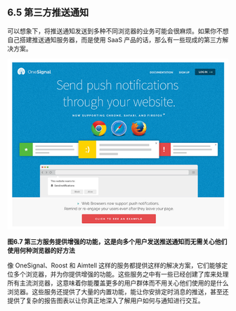 ## 6.5 第三方推送通知

可以想象下，将推送通知发送到多种不同浏览器的业务可能会很麻烦。如果你不想自己搭建推送通知服务器，而是使用 SaaS 产品的话，那么有一些现成的第三方解决方案。

 ![Figure 6.7](../assets/figure6.7.png)

**图6.7 第三方服务提供增强的功能，这是向多个用户发送推送通知而无需关心他们使用何种浏览器的好方法**

像 OneSignal、Roost 和 Aimtell 这样的服务都提供这样的解决方案，它们能够定位多个浏览器，并为你提供增强的功能。这些服务之中有一些已经创建了库来处理所有主流浏览器，这意味着你能覆盖更多的用户群体而不用关心他们使用的是什么浏览器。这些服务还提供了大量的内置功能，能让你安排定时消息的推送，甚至还提供了复杂的报告图表以让你真正地深入了解用户如何与通知进行交互。